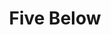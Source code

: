 ---
title: "Five Below"
url: /colonial-heights/five-below-southpark-boulevard/
shop: variety store
---